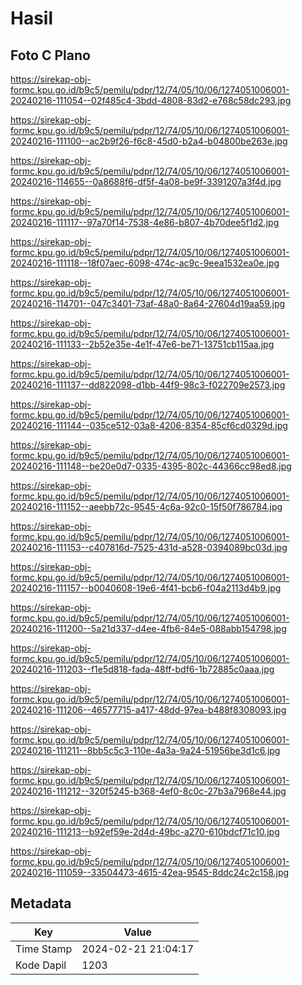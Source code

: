 # Hasil

## Foto C Plano

https://sirekap-obj-formc.kpu.go.id/b9c5/pemilu/pdpr/12/74/05/10/06/1274051006001-20240216-111054--02f485c4-3bdd-4808-83d2-e768c58dc293.jpg

https://sirekap-obj-formc.kpu.go.id/b9c5/pemilu/pdpr/12/74/05/10/06/1274051006001-20240216-111100--ac2b9f26-f6c8-45d0-b2a4-b04800be263e.jpg

https://sirekap-obj-formc.kpu.go.id/b9c5/pemilu/pdpr/12/74/05/10/06/1274051006001-20240216-114655--0a8688f6-df5f-4a08-be9f-3391207a3f4d.jpg

https://sirekap-obj-formc.kpu.go.id/b9c5/pemilu/pdpr/12/74/05/10/06/1274051006001-20240216-111117--97a70f14-7538-4e86-b807-4b70dee5f1d2.jpg

https://sirekap-obj-formc.kpu.go.id/b9c5/pemilu/pdpr/12/74/05/10/06/1274051006001-20240216-111118--18f07aec-6098-474c-ac9c-9eea1532ea0e.jpg

https://sirekap-obj-formc.kpu.go.id/b9c5/pemilu/pdpr/12/74/05/10/06/1274051006001-20240216-114701--047c3401-73af-48a0-8a64-27604d19aa59.jpg

https://sirekap-obj-formc.kpu.go.id/b9c5/pemilu/pdpr/12/74/05/10/06/1274051006001-20240216-111133--2b52e35e-4e1f-47e6-be71-13751cb115aa.jpg

https://sirekap-obj-formc.kpu.go.id/b9c5/pemilu/pdpr/12/74/05/10/06/1274051006001-20240216-111137--dd822098-d1bb-44f9-98c3-f022709e2573.jpg

https://sirekap-obj-formc.kpu.go.id/b9c5/pemilu/pdpr/12/74/05/10/06/1274051006001-20240216-111144--035ce512-03a8-4206-8354-85cf6cd0329d.jpg

https://sirekap-obj-formc.kpu.go.id/b9c5/pemilu/pdpr/12/74/05/10/06/1274051006001-20240216-111148--be20e0d7-0335-4395-802c-44366cc98ed8.jpg

https://sirekap-obj-formc.kpu.go.id/b9c5/pemilu/pdpr/12/74/05/10/06/1274051006001-20240216-111152--aeebb72c-9545-4c6a-92c0-15f50f786784.jpg

https://sirekap-obj-formc.kpu.go.id/b9c5/pemilu/pdpr/12/74/05/10/06/1274051006001-20240216-111153--c407816d-7525-431d-a528-0394089bc03d.jpg

https://sirekap-obj-formc.kpu.go.id/b9c5/pemilu/pdpr/12/74/05/10/06/1274051006001-20240216-111157--b0040608-19e6-4f41-bcb6-f04a2113d4b9.jpg

https://sirekap-obj-formc.kpu.go.id/b9c5/pemilu/pdpr/12/74/05/10/06/1274051006001-20240216-111200--5a21d337-d4ee-4fb6-84e5-088abb154798.jpg

https://sirekap-obj-formc.kpu.go.id/b9c5/pemilu/pdpr/12/74/05/10/06/1274051006001-20240216-111203--f1e5d818-fada-48ff-bdf6-1b72885c0aaa.jpg

https://sirekap-obj-formc.kpu.go.id/b9c5/pemilu/pdpr/12/74/05/10/06/1274051006001-20240216-111206--46577715-a417-48dd-97ea-b488f8308093.jpg

https://sirekap-obj-formc.kpu.go.id/b9c5/pemilu/pdpr/12/74/05/10/06/1274051006001-20240216-111211--8bb5c5c3-110e-4a3a-9a24-51956be3d1c6.jpg

https://sirekap-obj-formc.kpu.go.id/b9c5/pemilu/pdpr/12/74/05/10/06/1274051006001-20240216-111212--320f5245-b368-4ef0-8c0c-27b3a7968e44.jpg

https://sirekap-obj-formc.kpu.go.id/b9c5/pemilu/pdpr/12/74/05/10/06/1274051006001-20240216-111213--b92ef59e-2d4d-49bc-a270-610bdcf71c10.jpg

https://sirekap-obj-formc.kpu.go.id/b9c5/pemilu/pdpr/12/74/05/10/06/1274051006001-20240216-111059--33504473-4615-42ea-9545-8ddc24c2c158.jpg


## Metadata

| Key        | Value               |
| ---------- | ------------------- |
| Time Stamp | 2024-02-21 21:04:17 |
| Kode Dapil | 1203                |



